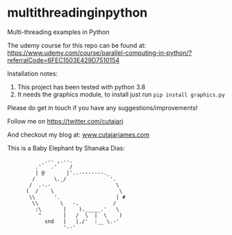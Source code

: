 # multithreadinginpython
Multi-threading examples in Python

The udemy course for this repo can be found at: https://www.udemy.com/course/parallel-computing-in-python/?referralCode=6FEC1503E429D7510154

Installation notes:
1. This project has been tested with python 3.8
2. It needs the graphics module, to install just run `pip install graphics.py`

Please do get in touch if you have any suggestions/improvements!

Follow me on https://twitter.com/cutajarj

And checkout my blog at: www.cutajarjames.com  

This is a Baby Elephant by Shanaka Dias:

               _.-- ,.--.
             .'   .'    /
             | @       |'..--------._
            /      \._/              '.
           /  .-.-                     \
          (  /    \                     \
           \\      '.                  | #
            \\       \   -.           /
             :\       |    )._____.'   \
              "       |   /  \  |  \    )
                snd   |   |./'  :__ \.-'
                      '--'
